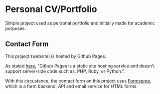 # Personal CV/Portfolio

Simple project used as personal portfolio and initially made for academic porpuses.

## Contact Form

This project (website) is hosted by Github Pages.

As stated [here](https://help.github.com/articles/what-is-github-pages/), "Github Pages is a static site hosting service and doesn't support server-side code such as, PHP, Ruby, or Python.".

With this circustance, the contact form on this project uses [Formspree](https://formspree.io/), which is a form backend, API and email service for HTML forms.